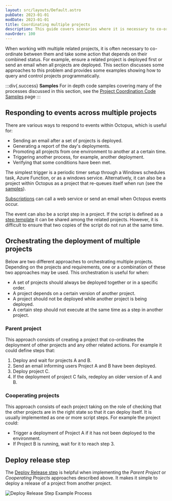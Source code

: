 ```yaml
---
layout: src/layouts/Default.astro
pubDate: 2023-01-01
modDate: 2023-01-01
title: Coordinating multiple projects
description: This guide covers scenarios where it is necessary to co-ordinate deployment between multiple projects and take some action that depends on their combined status.
navOrder: 100
---
```


When working with multiple related projects, it is often necessary to co-ordinate between them and take some action that depends on their combined status. For example, ensure a related project is deployed first or send an email when all projects are deployed. This section discusses some approaches to this problem and provides some examples showing how to query and control projects programmatically.

:::div{.success}
**Samples**
For in depth code samples covering many of the processes discussed in this section, see the [Project Coordination Code Samples](/docs/projects/coordinating-multiple-projects/project-coordination-code-samples) page
:::

## Responding to events across multiple projects

There are various ways to respond to events within Octopus, which is useful for:

- Sending an email after a set of projects is deployed.
- Generating a report of the day's deployments.
- Promoting all projects from one environment to another at a certain time.
- Triggering another process, for example, another deployment.
- Verifying that some conditions have been met.

The simplest trigger is a periodic timer setup through a Windows schedules task, Azure Function, or as a windows service. Alternatively, it can also be a project within Octopus as a project that re-queues itself when run (see the [samples](/docs/projects/coordinating-multiple-projects/project-coordination-code-samples)).

[Subscriptions](/docs/administration/managing-infrastructure/subscriptions) can call a web service or send an email when Octopus events occur.

The event can also be a script step in a project. If the script is defined as a [step template](/docs/projects/steps) it can be shared among the related projects. However, it is difficult to ensure that two copies of the script do not run at the same time.

## Orchestrating the deployment of multiple projects

Below are two different approaches to orchestrating multiple projects. Depending on the projects and requirements, one or a combination of these two approaches may be used.  This orchestration is useful for when:

- A set of projects should always be deployed together or in a specific order.
- A project depends on a certain version of another project.
- A project should not be deployed while another project is being deployed.
- A certain step should not execute at the same time as a step in another project.

### Parent project

This approach consists of creating a project that co-ordinates the deployment of other projects and any other related actions. For example it could define steps that:

1. Deploy and wait for projects A and B.
2. Send an email informing users Project A and B have been deployed.
3. Deploy project C.
4. If the deployment of project C fails, redeploy an older version of A and B.

### Cooperating projects

This approach consists of each project taking on the role of checking that the other projects are in the right state so that it can deploy itself. It is usually implemented as one or more script steps. For example the project could:

- Trigger a deployment of Project A if it has not been deployed to the environment.
- If Project B is running, wait for it to reach step 3.

## Deploy release step

The [Deploy Release step](/docs/projects/coordinating-multiple-projects/deploy-release-step) is helpful when implementing the _Parent Project_  or _Cooperating Projects_ approaches described above. It makes it simple to deploy a release of a project from another project.    

![Deploy Release Step Example Process](/docs/img/projects/coordinating-multiple-projects/voltron-project-process.png)
